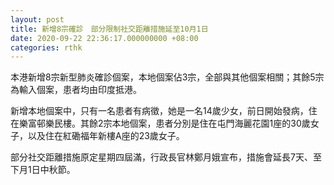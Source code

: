 ```yaml
---
layout: post
title: 新增8宗確診　部分限制社交距離措施延至10月1日
date: 2020-09-22 22:36:17.000000000 +08:00
categories: rthk
---
```


本港新增8宗新型肺炎確診個案，本地個案佔3宗，全部與其他個案相關；其餘5宗為輸入個案，患者均由印度抵港。

新增本地個案中，只有一名患者有病徵，她是一名14歲少女，前日開始發病，住在樂富邨樂民樓。其餘2宗本地個案，患者分別是住在屯門海麗花園1座的30歲女子，以及住在紅磡福年新樓A座的23歲女子。

部分社交距離措施原定星期四屆滿，行政長官林鄭月娥宣布，措施會延長7天、至下月1日中秋節。
